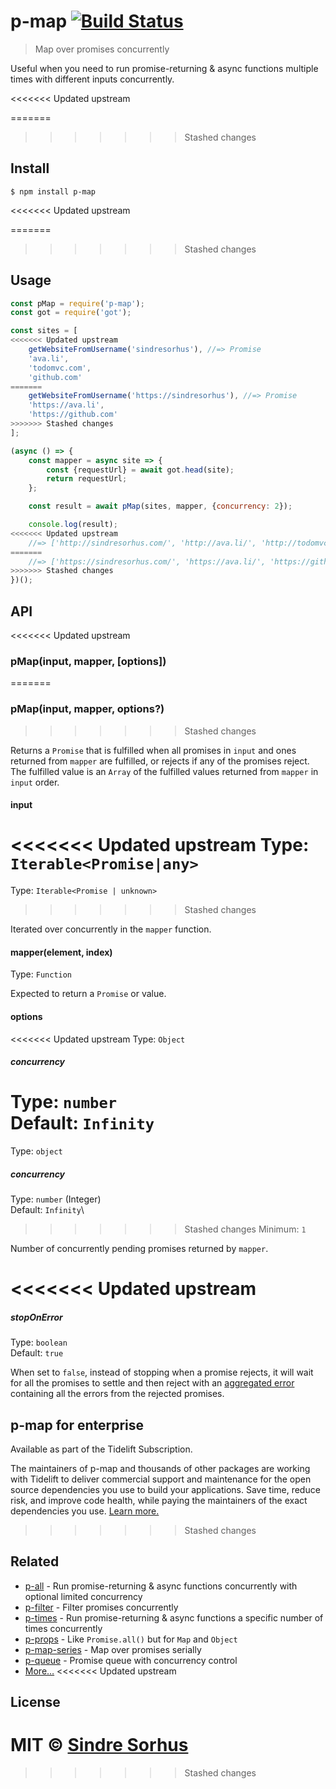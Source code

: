 # p-map [![Build Status](https://travis-ci.org/sindresorhus/p-map.svg?branch=master)](https://travis-ci.org/sindresorhus/p-map)

> Map over promises concurrently

Useful when you need to run promise-returning & async functions multiple times with different inputs concurrently.

<<<<<<< Updated upstream

=======
>>>>>>> Stashed changes
## Install

```
$ npm install p-map
```

<<<<<<< Updated upstream

=======
>>>>>>> Stashed changes
## Usage

```js
const pMap = require('p-map');
const got = require('got');

const sites = [
<<<<<<< Updated upstream
	getWebsiteFromUsername('sindresorhus'), //=> Promise
	'ava.li',
	'todomvc.com',
	'github.com'
=======
	getWebsiteFromUsername('https://sindresorhus'), //=> Promise
	'https://ava.li',
	'https://github.com'
>>>>>>> Stashed changes
];

(async () => {
	const mapper = async site => {
		const {requestUrl} = await got.head(site);
		return requestUrl;
	};

 	const result = await pMap(sites, mapper, {concurrency: 2});

	console.log(result);
<<<<<<< Updated upstream
	//=> ['http://sindresorhus.com/', 'http://ava.li/', 'http://todomvc.com/', 'http://github.com/']
=======
	//=> ['https://sindresorhus.com/', 'https://ava.li/', 'https://github.com/']
>>>>>>> Stashed changes
})();
```

## API

<<<<<<< Updated upstream
### pMap(input, mapper, [options])
=======
### pMap(input, mapper, options?)
>>>>>>> Stashed changes

Returns a `Promise` that is fulfilled when all promises in `input` and ones returned from `mapper` are fulfilled, or rejects if any of the promises reject. The fulfilled value is an `Array` of the fulfilled values returned from `mapper` in `input` order.

#### input

<<<<<<< Updated upstream
Type: `Iterable<Promise|any>`
=======
Type: `Iterable<Promise | unknown>`
>>>>>>> Stashed changes

Iterated over concurrently in the `mapper` function.

#### mapper(element, index)

Type: `Function`

Expected to return a `Promise` or value.

#### options

<<<<<<< Updated upstream
Type: `Object`

##### concurrency

Type: `number`<br>
Default: `Infinity`<br>
=======
Type: `object`

##### concurrency

Type: `number` (Integer)\
Default: `Infinity`\
>>>>>>> Stashed changes
Minimum: `1`

Number of concurrently pending promises returned by `mapper`.

<<<<<<< Updated upstream
=======
##### stopOnError

Type: `boolean`\
Default: `true`

When set to `false`, instead of stopping when a promise rejects, it will wait for all the promises to settle and then reject with an [aggregated error](https://github.com/sindresorhus/aggregate-error) containing all the errors from the rejected promises.

## p-map for enterprise

Available as part of the Tidelift Subscription.

The maintainers of p-map and thousands of other packages are working with Tidelift to deliver commercial support and maintenance for the open source dependencies you use to build your applications. Save time, reduce risk, and improve code health, while paying the maintainers of the exact dependencies you use. [Learn more.](https://tidelift.com/subscription/pkg/npm-p-map?utm_source=npm-p-map&utm_medium=referral&utm_campaign=enterprise&utm_term=repo)
>>>>>>> Stashed changes

## Related

- [p-all](https://github.com/sindresorhus/p-all) - Run promise-returning & async functions concurrently with optional limited concurrency
- [p-filter](https://github.com/sindresorhus/p-filter) - Filter promises concurrently
- [p-times](https://github.com/sindresorhus/p-times) - Run promise-returning & async functions a specific number of times concurrently
- [p-props](https://github.com/sindresorhus/p-props) - Like `Promise.all()` but for `Map` and `Object`
- [p-map-series](https://github.com/sindresorhus/p-map-series) - Map over promises serially
- [p-queue](https://github.com/sindresorhus/p-queue) - Promise queue with concurrency control
- [More…](https://github.com/sindresorhus/promise-fun)
<<<<<<< Updated upstream


## License

MIT © [Sindre Sorhus](https://sindresorhus.com)
=======
>>>>>>> Stashed changes
